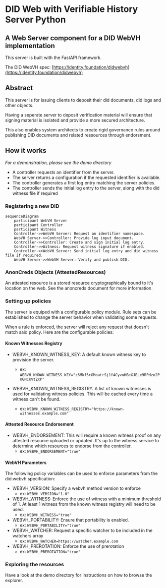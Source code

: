 # DID Web with Verifiable History Server Python
## A Web Server component for a DID WebVH implementation

This server is built with the FastAPI framework.

The DID WebVH spec: [https://identity.foundation/didwebvh](https://identity.foundation/didwebvh)

## Abstract

This server is for issuing clients to deposit their did documents, did logs and other objects.

Having a seperate server to deposit verification material will ensure that signing material is isolated and provide a more secured architecture.

This also enables system architects to create rigid governance rules around publishing DID documents and related ressources through endorsment.

## How it works
*For a demonstration, please see the demo directory*

- A controller requests an identifier from the server.
- The server returns a configuration if the requested identifier is available.
- The controller generates a first log entry matching the server policies.
- The controller sends the initial log entry to the server, along with the did witness file if required

### Registering a new DID
```mermaid
sequenceDiagram
    participant WebVH Server
    participant Controller
    participant Witness
    Controller->>WebVH Server: Request an identifier namespace.
    WebVH Server->>Controller: Provide log input document.
    Controller->>Controller: Create and sign initial log entry.
    Controller->>Witness: Request witness signature if enabled.
    Controller->>WebVH Server: Send initial log entry and did witness file if required.
    WebVH Server->>WebVH Server: Verify and publish DID.
```

### AnonCreds Objects (AttestedResources)

An attested resource is a stored resource cryptographically bound to it's location on the web. See the anoncreds document for more information.

### Setting up policies

The server is equiped with a configurable policy module. Rule sets can be established to change the server behavior when validating some requests.

When a rule is enforced, the server will reject any request that doesn't match said policy. Here are the configurable policies:

#### Known Witnesses Registry

- WEBVH_KNOWN_WITNESS_KEY: A default known witness key to provision the server.
    - ex: `WEBVH_KNOWN_WITNESS_KEY="z6Mkf5rGMoatrSj1f4CyvuHBeXJELe9RPdzo2PKGNCKVtZxP"`

- WEBVH_KNOWN_WITNESS_REGISTRY: A list of known witnesses is used for validating witness policies. This will be cached every time a witness can't be found.
    - ex: `WEBVH_KNOWN_WITNESS_REGISTRY="https://known-witnesses.example.com"`

#### Attested Resource Endorsement

- WEBVH_ENDORSEMENT: This will require a known witness proof on any attested resource uploaded or updated. It's up to the witness service to determine which resources to endorse from the controller.
    - ex: `WEBVH_ENDORSEMENT="true"`

#### WebVH Parameters

The following policy variables can be used to enforce parameters from the did:webvh specification:
- WEBVH_VERSION: Specify a webvh method version to enforce
    - ex: `WEBVH_VERSION="1.0"`
- WEBVH_WITNESS: Enforce the use of witness with a minimum threshold of 1. At least 1 witness from the known witness registry will need to be used.
    - ex: `WEBVH_WITNESS="true"`
- WEBVH_PORTABILITY: Ensure that portability is enabled.
    - ex: `WEBVH_PORTABILITY="true"`
- WEBVH_WATCHER: Request a specific watcher to be included in the watchers array
    - ex: `WEBVH_WATCHER=https://watcher.example.com`
- WEBVH_PREROTATION: Enforce the use of prerotation
    - ex: `WEBVH_PREROTATION="true"`

### Exploring the resources

Have a look at the demo directory for instructions on how to browse the explorer.